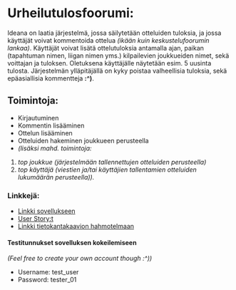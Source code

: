 # Urheilutulosfoorumi: #
Ideana on laatia järjestelmä, jossa säilytetään otteluiden tuloksia, ja jossa käyttäjät voivat
kommentoida ottelua *(ikään kuin keskustelufoorumin lankaa)*. Käyttäjät voivat lisätä ottelutuloksia
antamalla ajan, paikan (tapahtuman nimen, liigan nimen yms.) kilpailevien joukkueiden nimet, sekä
voittajan ja tuloksen. Oletuksena käyttäjälle näytetään esim. 5 uusinta tulosta. Järjestelmän
ylläpitäjällä on kyky poistaa valheellisia tuloksia, sekä epäasiallisia kommentteja **:^)**.

## Toimintoja: ##
* Kirjautuminen
* Kommentin lisääminen
* Ottelun lisääminen
* Otteluiden hakeminen joukkueen perusteella
* *(lisäksi mahd. toimintoja:*
 1. *top joukkue (järjestelmään tallennettujen otteluiden perusteella)*
 2. *top käyttäjä (viestien ja/tai käyttäjien tallentamien otteluiden lukumäärän perusteella)).*

### Linkkejä: ###
* [Linkki sovellukseen](https://urheilutulosfoorumi.herokuapp.com/ "urheilutulosfoorumi")
* [User Story:t](https://github.com/AlaNeponen/Urheilutulosfoorumi/blob/master/documentation/UserStories.md)
* [Linkki tietokantakaavion hahmotelmaan](https://github.com/AlaNeponen/Urheilutulosfoorumi/blob/master/documentation/Tietokantakaavio.jpg)

#### Testitunnukset sovelluksen kokeilemiseen ####
*(Feel free to create your own account though :^))*

* Username: test_user
* Password: tester_01
